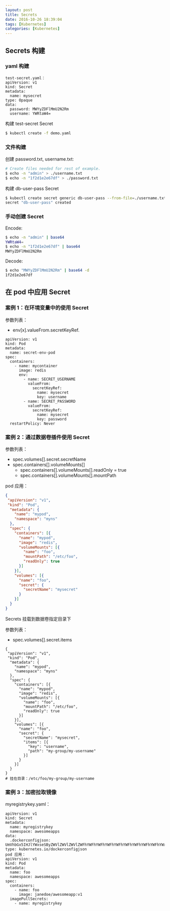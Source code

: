 ```yaml
---
layout: post
title: Secrets
date: 2016-10-26 18:39:04
tags: [Kubernetes]
categories: [Kubernetes]
---
```



## Secrets 构建

### yaml 构建

```
test-secret.yaml：
apiVersion: v1
kind: Secret
metadata:
  name: mysecret
type: Opaque
data:
  password: MWYyZDFlMmU2N2Rm
  username: YWRtaW4=
```

<!-- more -->

构建 test-secret Secret

```bash
$ kubectl create -f demo.yaml
```

### 文件构建

创建 password.txt, username.txt:

```bash
# Create files needed for rest of example.
$ echo -n "admin" > ./username.txt
$ echo -n "1f2d1e2e67df" > ./password.txt
```

构建 db-user-pass Secret

```bash
$ kubectl create secret generic db-user-pass --from-file=./username.txt --from-file=./password.txt
secret "db-user-pass" created
```

### 手动创建 Secret
Encode:

```bash
$ echo -n "admin" | base64
YWRtaW4=
$ echo -n "1f2d1e2e67df" | base64
MWYyZDFlMmU2N2Rm
```

Decode:

```bash
$ echo "MWYyZDFlMmU2N2Rm" | base64 -d
1f2d1e2e67df
```

## 在 pod 中应用 Secret

### 案例 1：在环境变量中的使用 Secret

参数列表：

- env[x].valueFrom.secretKeyRef.

```
apiVersion: v1
kind: Pod
metadata:
  name: secret-env-pod
spec:
  containers:
    - name: mycontainer
      image: redis
      env:
        - name: SECRET_USERNAME
          valueFrom:
            secretKeyRef:
              name: mysecret
              key: username
        - name: SECRET_PASSWORD
          valueFrom:
            secretKeyRef:
              name: mysecret
              key: password
  restartPolicy: Never
```

### 案例 2：通过数据卷插件使用 Secret

参数列表：

- spec.volumes[].secret.secretName
- spec.containers[].volumeMounts[]
   - spec.containers[].volumeMounts[].readOnly = true
   - spec.containers[].volumeMounts[].mountPath

pod 应用：

```json
{
 "apiVersion": "v1",
 "kind": "Pod",
  "metadata": {
    "name": "mypod",
    "namespace": "myns"
  },
  "spec": {
    "containers": [{
      "name": "mypod",
      "image": "redis",
      "volumeMounts": [{
        "name": "foo",
        "mountPath": "/etc/foo",
        "readOnly": true
      }]
    }],
    "volumes": [{
      "name": "foo",
      "secret": {
        "secretName": "mysecret"
      }
    }]
  }
}
```

Secrets 挂载到数据卷指定目录下

参数列表：

- spec.volumes[].secret.items

```
{
 "apiVersion": "v1",
 "kind": "Pod",
  "metadata": {
    "name": "mypod",
    "namespace": "myns"
  },
  "spec": {
    "containers": [{
      "name": "mypod",
      "image": "redis",
      "volumeMounts": [{
        "name": "foo",
        "mountPath": "/etc/foo",
        "readOnly": true
      }]
    }],
    "volumes": [{
      "name": "foo",
      "secret": {
        "secretName": "mysecret",
        "items": [{
          "key": "username",
          "path": "my-group/my-username"
        }]
      }
    }]
  }
}
# 挂在目录：/etc/foo/my-group/my-username
```

### 案例 3：加密拉取镜像

myregistrykey.yaml：

```
apiVersion: v1
kind: Secret
metadata:
  name: myregistrykey
  namespace: awesomeapps
data:
  .dockerconfigjson: UmVhbGx5IHJlYWxseSByZWVlZWVlZWVlZWFhYWFhYWFhYWFhYWFhYWFhYWFhYWFhYWFhYWxsbGxsbGxsbGxsbGxsbGxsbGxsbGxsbGxsbGxsbGx5eXl5eXl5eXl5eXl5eXl5eXl5eSBsbGxsbGxsbGxsbGxsbG9vb29vb29vb29vb29vb29vb29vb29vb29vb25ubm5ubm5ubm5ubm5ubm5ubm5ubm5ubmdnZ2dnZ2dnZ2dnZ2dnZ2dnZ2cgYXV0aCBrZXlzCg==
type: kubernetes.io/dockerconfigjson
pod 应用：
apiVersion: v1
kind: Pod
metadata:
  name: foo
  namespace: awesomeapps
spec:
  containers:
    - name: foo
      image: janedoe/awesomeapp:v1
  imagePullSecrets:
    - name: myregistrykey
```
